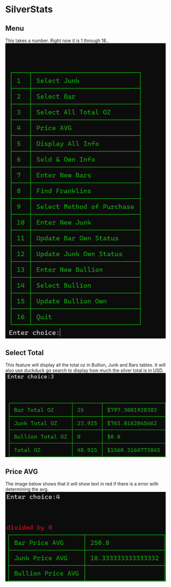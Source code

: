 # SilverStats

## Menu 
This takes a number. Right now it is 1 through 18..
![menu of the program](images/menu.png)

## Select Total
This feature will display all the total oz in Bullion, Junk and Bars tables. It will also use 
duckduck go search to display how much the silver total is in USD. 
![Select all total oz](images/select_all_total_oz.png)

## Price AVG
The image below shows that it will show text in red if there is a error with 
determining the avg. 
![Price AVG](images/price_avg.png)